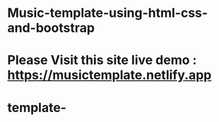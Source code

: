 
# Music-template-using-html-css-and-bootstrap

Please Visit this site live demo :  https://musictemplate.netlify.app
=======
# template-

